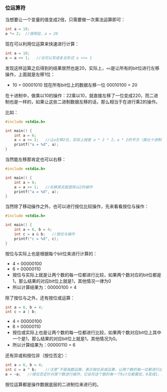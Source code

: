 ### 位运算符

当想要让一个变量的值变成2倍，只需要做一次乘法运算即可：

```c
int a = 10;
a *= 2;  //很明显，a = 20
```

现在可以利用位运算来快速进行计算：

```c
int a = 10;
a = a << 1;   //也可以写成复合形式 a <<= 1
```

发现这样运算之后得到的结果居然也是20，实际上，`<<`是让所有的bit位进行左移操作，上面就是左移1位：

- 10 = 00001010 现在所有bit位上的数据左移一位 00010100 = 20

在十进制中，做乘以10的操作：22乘以10，就直接左移了一位变成220，而二进制也是一样的，如果让这些二进制数据左移的话，那么相当于在进行乘2的操作。

比如：

```c
#include <stdio.h>

int main() {
    int a = 6;
    a = a << 2;   //让a左移2位，实际上就是 a * 2 * 2，a * 2的平方（类比十进制）
    printf("a = %d", a);
}
```

当然能左移那肯定也可以右移：

```c
#include <stdio.h>

int main() {
    int a = 6;
    a = a >> 1;   //右移其实就是除以2的操作
    printf("a = %d", a);
}
```

当然除了移动操作之外，也可以进行按位比较操作，先来看看按位与操作：

```c
#include <stdio.h>

int main() {
    int a = 6, b = 4;
    int c = a & b;   //按位与操作
    printf("c = %d", c);
}
```

按位与实际上也是根据每个bit位来进行计算的：

- 4 = 00000100
- 6 = 00000110
- 按位与实际上就是让两个数的每一位都进行比较，如果两个数对应的bit位都是1，那么结果的对应bit位上就是1，其他情况一律为0
- 所以计算结果为：00000100 = 4

除了按位与之外，还有按位或运算：

```c
int a = 6, b = 4;
int c = a | b;
```

- 4 = 00000100
- 6 = 00000110
- 按位或实际上也是让两个数的每一位都进行比较，如果两个数对应bit位上其中一个是1，那么结果的对应bit位上就是1，其他情况为0。
- 所以计算结果为：00000110 = 6

还有异或和按位非（按位否定）：

```c
int a = 6, b = 4;
int c = a ^ b;    //注意^不是指数运算，表示按位异或运算，让两个数的每一位都进行比较，如果两个数对应bit位上不同时为1或是同时为0，那么结果就是1，否则结果就是0，所以这里的结果就是2
a = ~a;   //按位否定针对某个数进行操作，它会将这个数的每一个bit位都置反，0变成1，1变成0
```

按位运算都是操作数据底层的二进制位来进行的。